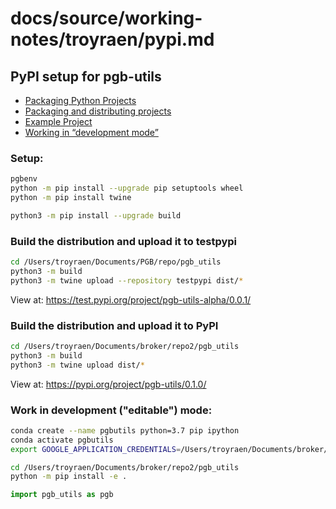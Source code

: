 # docs/source/working-notes/troyraen/pypi.md

## PyPI setup for pgb-utils

- [Packaging Python Projects](https://packaging.python.org/tutorials/packaging-projects/)
- [Packaging and distributing projects](https://packaging.python.org/guides/distributing-packages-using-setuptools/)
- [Example Project](https://github.com/pypa/sampleproject)
- [Working in “development mode”](https://packaging.python.org/guides/distributing-packages-using-setuptools/#working-in-development-mode)

### Setup:
```bash
pgbenv
python -m pip install --upgrade pip setuptools wheel
python -m pip install twine

python3 -m pip install --upgrade build
```

### Build the distribution and upload it to testpypi
```bash
cd /Users/troyraen/Documents/PGB/repo/pgb_utils
python3 -m build
python3 -m twine upload --repository testpypi dist/*
```
View at: https://test.pypi.org/project/pgb-utils-alpha/0.0.1/


### Build the distribution and upload it to PyPI
```bash
cd /Users/troyraen/Documents/broker/repo2/pgb_utils
python3 -m build
python3 -m twine upload dist/*
```
View at: https://pypi.org/project/pgb-utils/0.1.0/


### Work in development ("editable") mode:
```bash
conda create --name pgbutils python=3.7 pip ipython
conda activate pgbutils
export GOOGLE_APPLICATION_CREDENTIALS=/Users/troyraen/Documents/broker/repo/GCP_auth_key.json

cd /Users/troyraen/Documents/broker/repo2/pgb_utils
python -m pip install -e .
```
```python
import pgb_utils as pgb

```
